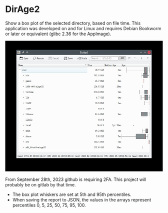  # DirAge2
 
Show a box plot of the selected directory, based on file time.
This application was developed on and for Linux and requires Debian Bookworm 
or later or equivalent (glibc 2.36 for the AppImage).

![screenshot](screenshot.jpg)

From September 28th, 2023 github is requiring 2FA. This project will probably
be on gitlab by that time.

- The box plot whiskers are set at 5th and 95th percentiles.
- When saving the report to JSON, the values in the arrays represent
  percentiles 0, 5, 25, 50, 75, 95, 100.
